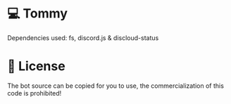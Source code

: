 # 💻 Tommy
Dependencies used: fs, discord.js & discloud-status

# 📜 License
The bot source can be copied for you to use, the commercialization of this code is prohibited!
